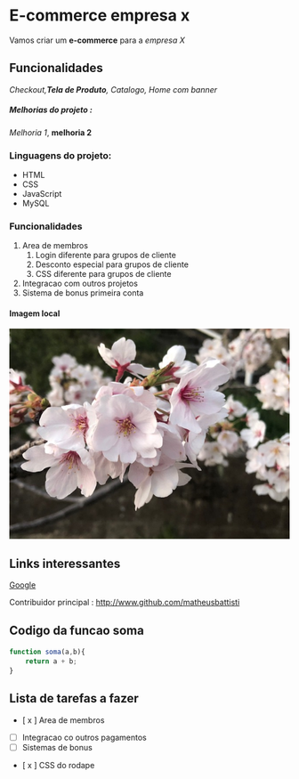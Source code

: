 # E-commerce empresa x

Vamos criar um **e-commerce** para a *empresa X*

## Funcionalidades 

_Checkout,**Tela de Produto**, Catalogo, Home com banner_

##### Melhorias do projeto :

_Melhoria 1_, **melhoria 2**

### Linguagens do projeto:

* HTML
* CSS
* JavaScript
* MySQL

### Funcionalidades

1. Area de membros
   1. Login diferente para grupos de cliente
   2. Desconto especial para grupos de cliente
   3. CSS diferente para grupos de cliente
2. Integracao com outros projetos
3. Sistema de bonus primeira conta 

#### Imagem local 

![Foto da flor de cerejeira ](img/IMG_0479.jpg)

## Links interessantes 

[Google](https://www.google.com)

Contribuidor principal : http://www.github.com/matheusbattisti

## Codigo da funcao soma

```javascript
function soma(a,b){
    return a + b;
}
```
## Lista de tarefas a fazer
- [ x ] Area de membros
- [ ] Integracao co outros pagamentos
- [ ] Sistemas de bonus
- [ x ] CSS do rodape




